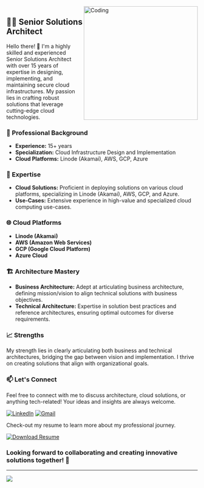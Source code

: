 
<img align="right" alt="Coding" width="300" src="https://raw.githubusercontent.com/sstgfraser/sstgfraser/main/.github/vector.png"/>

## 👨‍💻 Senior Solutions Architect

Hello there! 👋 I'm a highly skilled and experienced Senior Solutions Architect with over 15 years of expertise in designing, implementing, and maintaining secure cloud infrastructures. My passion lies in crafting robust solutions that leverage cutting-edge cloud technologies.

### 💼 Professional Background

- **Experience:** 15+ years
- **Specialization:** Cloud Infrastructure Design and Implementation
- **Cloud Platforms:** Linode (Akamai), AWS, GCP, Azure

### 🚀 Expertise

- **Cloud Solutions:** Proficient in deploying solutions on various cloud platforms, specializing in Linode (Akamai), AWS, GCP, and Azure.
- **Use-Cases:** Extensive experience in high-value and specialized cloud computing use-cases.

### 🌐 Cloud Platforms

- **Linode (Akamai)**
- **AWS (Amazon Web Services)**
- **GCP (Google Cloud Platform)**
- **Azure Cloud**

### 🏗️ Architecture Mastery

- **Business Architecture:** Adept at articulating business architecture, defining mission/vision to align technical solutions with business objectives.
- **Technical Architecture:** Expertise in solution best practices and reference architectures, ensuring optimal outcomes for diverse requirements.

### 📈 Strengths

My strength lies in clearly articulating both business and technical architectures, bridging the gap between vision and implementation. I thrive on creating solutions that align with organizational goals.


### 📫 Let's Connect

Feel free to connect with me to discuss architecture, cloud solutions, or anything tech-related! Your ideas and insights are always welcome.

[![LinkedIn](https://img.shields.io/badge/LinkedIn-0077B5?style=for-the-badge&logo=linkedin&logoColor=white)](https://www.linkedin.com/in/seanfraser/)
[![Gmail](https://img.shields.io/badge/Gmail-EE0000?style=for-the-badge&logo=gmail&logoColor=white)](mailto:sstgfraser@gmail.com)

Check-out my resume to learn more about my professional journey.

[![Download Resume](https://img.shields.io/badge/Download%20Resume-5091CD?style=for-the-badge&logo=pdf&logoColor=white)](https://raw.githubusercontent.com/sstgfraser/sstgfraser/main/.github/Sean-Fraser-Resume.pdf)

### Looking forward to collaborating and creating innovative solutions together! 🚀
---
[![](https://visitcount.itsvg.in/api?id=sstgfraser&icon=0&color=0)](https://visitcount.itsvg.in)
